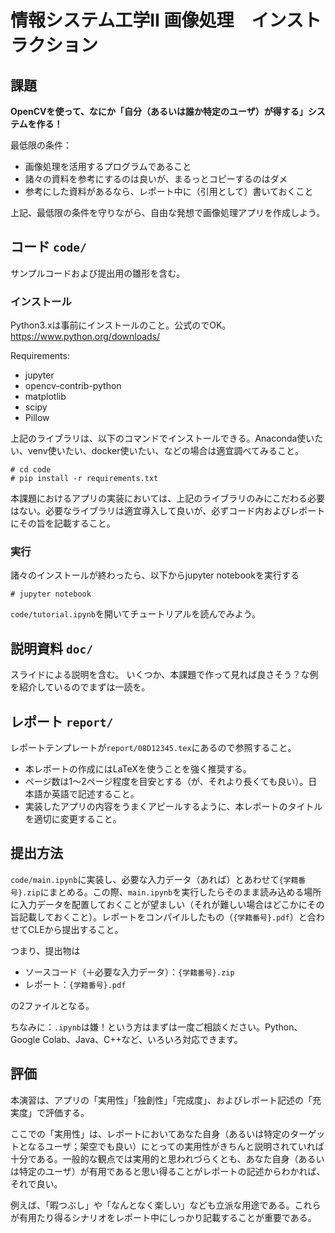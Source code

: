 # 情報システム工学II 画像処理　インストラクション

## 課題
**OpenCVを使って、なにか「自分（あるいは誰か特定のユーザ）が得する」システムを作る！**

最低限の条件：
- 画像処理を活用するプログラムであること
- 諸々の資料を参考にするのは良いが、まるっとコピーするのはダメ
- 参考にした資料があるなら、レポート中に（引用として）書いておくこと

上記、最低限の条件を守りながら、自由な発想で画像処理アプリを作成しよう。

## コード `code/`

サンプルコードおよび提出用の雛形を含む。

### インストール
Python3.xは事前にインストールのこと。公式のでOK。
https://www.python.org/downloads/

Requirements:
- jupyter
- opencv-contrib-python
- matplotlib
- scipy
- Pillow

上記のライブラリは、以下のコマンドでインストールできる。Anaconda使いたい、venv使いたい、docker使いたい、などの場合は適宜調べてみること。
```
# cd code
# pip install -r requirements.txt
```

本課題におけるアプリの実装においては、上記のライブラリのみにこだわる必要はない。必要なライブラリは適宜導入して良いが、必ずコード内およびレポートにその旨を記載すること。

### 実行
諸々のインストールが終わったら、以下からjupyter notebookを実行する
```
# jupyter notebook
```
`code/tutorial.ipynb`を開いてチュートリアルを読んでみよう。

## 説明資料 `doc/`
スライドによる説明を含む。
いくつか、本課題で作って見れば良さそう？な例を紹介しているのでまずは一読を。

## レポート `report/`
レポートテンプレートが`report/08D12345.tex`にあるので参照すること。
- 本レポートの作成にはLaTeXを使うことを強く推奨する。
- ページ数は1～2ページ程度を目安とする（が、それより長くても良い）。日本語か英語で記述すること。
- 実装したアプリの内容をうまくアピールするように、本レポートのタイトルを適切に変更すること。


## 提出方法
`code/main.ipynb`に実装し、必要な入力データ（あれば）とあわせて`{学籍番号}.zip`にまとめる。この際、`main.ipynb`を実行したらそのまま読み込める場所に入力データを配置しておくことが望ましい（それが難しい場合はどこかにその旨記載しておくこと）。レポートをコンパイルしたもの（`{学籍番号}.pdf`）と合わせてCLEから提出すること。

つまり、提出物は

- ソースコード（＋必要な入力データ）：`{学籍番号}.zip`
- レポート：`{学籍番号}.pdf`

の2ファイルとなる。

ちなみに：`.ipynb`は嫌！という方はまずは一度ご相談ください。Python、Google Colab、Java、C++など、いろいろ対応できます。


## 評価
本演習は、アプリの「実用性」「独創性」「完成度」、およびレポート記述の「充実度」で評価する。

ここでの「実用性」は、レポートにおいてあなた自身（あるいは特定のターゲットとなるユーザ；架空でも良い）にとっての実用性がきちんと説明されていれば十分である。一般的な観点では実用的と思われづらくとも、あなた自身（あるいは特定のユーザ）が有用であると思い得ることがレポートの記述からわかれば、それで良い。

例えば、「暇つぶし」や「なんとなく楽しい」なども立派な用途である。これらが有用たり得るシナリオをレポート中にしっかり記載することが重要である。